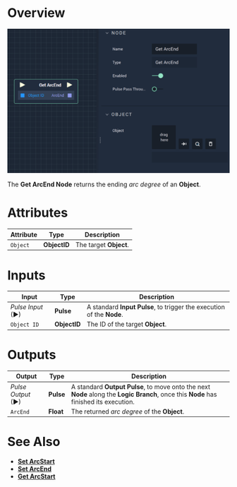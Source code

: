 # Overview

![The Get ArcEnd Node.](../../../.gitbook/assets/getarcend.png)

The **Get ArcEnd Node** returns the ending *arc degree* of an **Object**.

# Attributes

|Attribute|Type|Description|
|---|---|---|
|`Object`|**ObjectID**|The target **Object**.|

# Inputs

|Input|Type|Description|
|---|---|---|
|*Pulse Input* (►)|**Pulse**|A standard **Input Pulse**, to trigger the execution of the **Node**.|
|`Object ID`|**ObjectID**|The ID of the target **Object**.|

# Outputs

|Output|Type|Description|
|---|---|---|
|*Pulse Output* (►)|**Pulse**|A standard **Output Pulse**, to move onto the next **Node** along the **Logic Branch**, once this **Node** has finished its execution.|
|`ArcEnd`|**Float**|The returned *arc degree* of the **Object**.|

# See Also

* [**Set ArcStart**](setarcstart.md)
* [**Set ArcEnd**](setarcend.md)
* [**Get ArcStart**](getarcstart.md)
